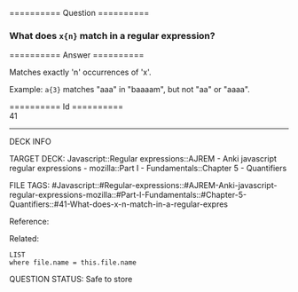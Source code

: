 ========== Question ==========  

### What does `x{n}` match in a regular expression?  

========== Answer ==========  

Matches exactly 'n' occurrences of 'x'.

Example: `a{3}` matches "aaa" in "baaaam", but not "aa" or "aaaa".

========== Id ==========  
41

---

DECK INFO

TARGET DECK: Javascript::Regular expressions::AJREM - Anki javascript regular expressions - mozilla::Part I - Fundamentals::Chapter 5 - Quantifiers

FILE TAGS: #Javascript::#Regular-expressions::#AJREM-Anki-javascript-regular-expressions-mozilla::#Part-I-Fundamentals::#Chapter-5-Quantifiers::#41-What-does-x-n-match-in-a-regular-expres

Reference:

Related:

```dataview
LIST
where file.name = this.file.name
```


QUESTION STATUS: Safe to store
